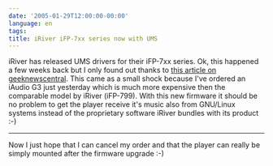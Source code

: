 ```yaml
---
date: '2005-01-29T12:00:00-00:00'
language: en
tags:
title: iRiver iFP-7xx series now with UMS
---
```



iRiver has released UMS drivers for their iFP-7xx series. Ok, this happened a few weeks back but I only found out thanks to <a href="http://www.geeknewscentral.com/archives/003687.html">this article on geeknewscentral</a>. This came as a small shock because I've ordered an iAudio G3 just yesterday which is much more expensive then the comparable model by iRiver (iFP-799). With this new firmware it should be no problem to get the player receive it's music also from GNU/Linux systems instead of the proprietary software iRiver bundles with its product :-)

-------------------------------



Now I just hope that I can cancel my order and that the player can really be simply mounted after the firmware upgrade :-)